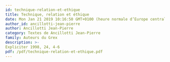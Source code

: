 ```yaml
---
id: technique-relation-et-ethique
title: Technique, relation et éthique 
date: Mon Jan 21 2019 10:16:50 GMT+0100 (heure normale d’Europe centrale)
author_id: ancillotti-jean-pierre
author: Ancillotti Jean-Pierre
category: Textes de Ancillotti Jean-Pierre
family: Auteurs du Grex
description: >-
Expliciter 1998, 24, 4-6 
pdf: /pdf/technique-relation-et-ethique.pdf
---
```

